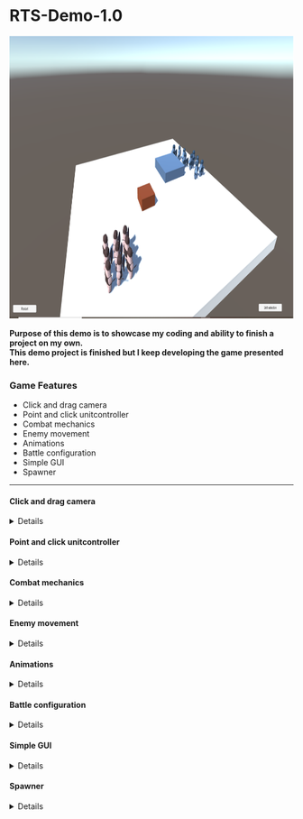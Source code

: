 # RTS-Demo-1.0
<img src="https://github.com/EternalAzure/RTS-Demo-1.0/blob/main/RTS%20kuva.png" width="961" height="502" />

**Purpose of this demo is to showcase my coding and ability to finish a project on my own.<br/>
This demo project is finished but I keep developing the game presented here.**

### Game Features ###
  * Click and drag camera
  * Point and click unitcontroller
  * Combat mechanics
  * Enemy movement
  * Animations
  * Battle configuration
  * Simple GUI
  * Spawner
  
----
#### Click and drag camera ####
<details>
 
  [CameraController](Scripts/CameraController.cs)
 
  <p>
    The camera pivots around center of the battle arena always facing towards the center. </br>
    The camera is moved by clicking anywhere on the screen and dragging move around. </br>
    Movement is limited to 180 degrees on one drag.
  </p> 
</details>

#### Point and click unitcontroller ####
<details>
 
  [UnitSelection](Scripts/UnitSelection.cs)
  [UnitController](Scripts/UnitController.cs)
  [SoldierController](Scripts/SoldierController.cs)
  
  <p>
   UnitSelection retrieves UnitController from a selected soldier and sets it active. </br>
   Active UnitControllers hold list of soldiers in the unit. They listen to mouse clicks, </br>
   calculate and convey new relative positions to SoldierControllers.
  </p>
</details>

#### Combat mechanics ####
<details>
 
 [Soldier](Scripts/Soldier.cs)
 [Swordmen](Scripts/Swordmen.cs)
 [UnitController](Scripts/UnitController.cs)
 
  <p>
    Combat is done solely in Soldier script. A Soldier scans the immediate surroundings </br>
    and inflicts damage to the nearby enemies. Soldiers use stats contained in Swordmen </br>
    but modular design allows variety of soldier types. Upon death Soldier messages UnitController. </br>
    UnitController has safe way to remove Soldier from it's list without causing concurrent modification error.
  </p> 
</details>

#### Enemy movement ####
<details>
 
  [AI](Scripts/AI.cs)
  [AIController](Scripts/AIController.cs)
 
  <p>
    Previous design allowed enemy unit to wander blindly between multiple waypoints in 15s intervals, 
   but this design separates movement from movement logic allowing reactivity. 
   Alas, AI was never implemented. I'm going to implement it in final game.
  </p> 
</details>

#### Animations ####
<details>
 
  [CharacterAnimator](Scripts/CharacterAnimator.cs)
  
  <p>
    Facilitates several attack animations but only one attack and one parry animation were animated. 
    Uses blend tree to blend between idle and walk animations using character speed. 
    The animator was designed inheritance and subclasses of soldiers in mind.
  </p> 
</details>

#### Battle configuration ####
<details>
 
  [SelectedUnits](Scripts/SelectedUnits.cs)

  <p>
    Explanation
  </p> 
</details>

#### Simple GUI ####
<details>
 
  [ColorButtons](Scripts/ColorButtons.cs)
  [ChangeScene](Scripts/ChangeScene.cs)
  
  <img src="https://github.com/EternalAzure/RTS-Demo-1.0/blob/EternalAzure-patch-1/RTS%20GUI%20kuva%2001.png" width="200" height="180" /> &nbsp;&nbsp;
  <img src="https://github.com/EternalAzure/RTS-Demo-1.0/blob/EternalAzure-patch-1/RTS%20GUI%20kuva%2002.png" width="200" height="180" />
  <p>
    Player can choose number of soldiers in unit from 0 to 9. GUI only supports one unit 
    for player and AI. GUI supports change in multiple stats including hp, damage or attack speed.
    Pictures are out dated and are going to be updated. 
  </p> 
</details>

#### Spawner ####
<details>
  [Spawner](Scripts(Spawner.cs)
  <p>
    Explanation
  </p> 
</details>
